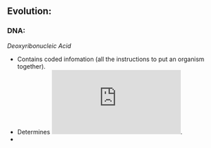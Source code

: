 ## Evolution:  

### DNA:  
*Deoxyribonucleic Acid*


* Contains coded infomation (all the instructions to put an organism together).  
* Determines ![inherited characteristics](https://github.com/MrRazamataz/notes/blob/main/Science/Biology/Variation.md#genetic-variation).
* 
